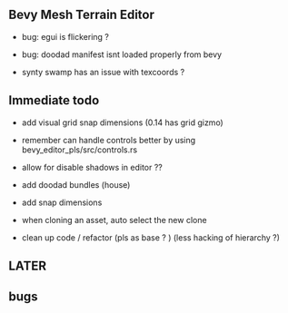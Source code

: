 

## Bevy Mesh Terrain Editor

- bug: egui is flickering ? 
 
- bug: doodad manifest isnt loaded properly from bevy 

 
- synty swamp has an issue with texcoords ?


## Immediate todo 

- add visual grid snap dimensions (0.14 has grid gizmo)


- remember can  handle controls better  by  using bevy_editor_pls/src/controls.rs




- allow for disable shadows in editor ??

- add doodad bundles (house) 

-  add snap dimensions 

- when cloning an asset, auto select the new clone 

- clean up code / refactor (pls as base ? ) (less hacking of hierarchy ?)
 
 
## LATER  


## bugs 

 